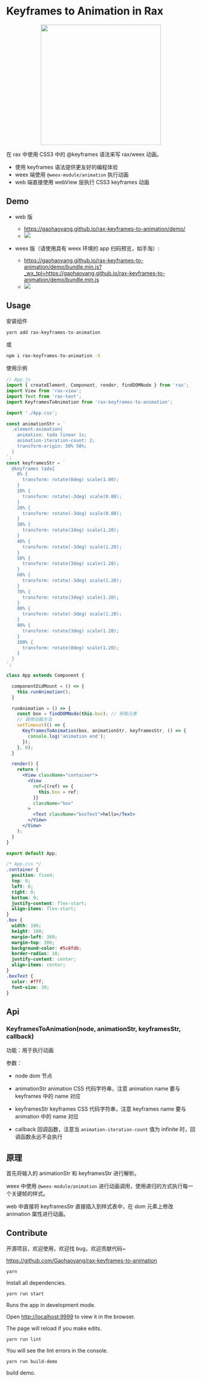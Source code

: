# Keyframes to Animation in Rax

<p align="center">
  <img src="https://gw.alicdn.com/tfs/TB1Kbc3e1uSBuNjy1XcXXcYjFXa-536-536.png" width="320px" />
</p>

在 rax 中使用 CSS3 中的 @keyframes 语法来写 rax/weex 动画。

- 使用 keyframes 语法提供更友好的编程体验
- weex 端使用 `@weex-module/animation` 执行动画
- web 端直接使用 webView 层执行 CSS3 keyframes 动画

## Demo

- web 版
  - https://gaohaoyang.github.io/rax-keyframes-to-animation/demo/
  - ![](https://gw.alicdn.com/tfs/TB1nfHpe1SSBuNjy0FlXXbBpVXa-200-200.png)


- weex 版（请使用具有 weex 环境的 app 扫码预览，如手淘）:
  - https://gaohaoyang.github.io/rax-keyframes-to-animation/demo/bundle.min.js?_wx_tpl=https://gaohaoyang.github.io/rax-keyframes-to-animation/demo/bundle.min.js
  - ![](https://gw.alicdn.com/tfs/TB1jRTse7yWBuNjy0FpXXassXXa-200-200.png)

## Usage

安装组件

``` bash
yarn add rax-keyframes-to-animation
```

或

``` bash
npm i rax-keyframes-to-animation -S
```

使用示例

``` jsx
// App.js
import { createElement, Component, render, findDOMNode } from 'rax';
import View from 'rax-view';
import Text from 'rax-text';
import KeyframesToAnimation from 'rax-keyframes-to-animation';

import './App.css';

const animationStr = `
  .element-animation{
    animation: tada linear 1s;
    animation-iteration-count: 2;
    transform-origin: 50% 50%;
  }
`;
const keyframesStr = `
  @keyframes tada{
    0% {
      transform: rotate(0deg) scale(1.00);
    }
    10% {
      transform: rotate(-3deg) scale(0.80);
    }
    20% {
      transform: rotate(-3deg) scale(0.80);
    }
    30% {
      transform: rotate(3deg) scale(1.20);
    }
    40% {
      transform: rotate(-3deg) scale(1.20);
    }
    50% {
      transform: rotate(3deg) scale(1.20);
    }
    60% {
      transform: rotate(-3deg) scale(1.20);
    }
    70% {
      transform: rotate(3deg) scale(1.20);
    }
    80% {
      transform: rotate(-3deg) scale(1.20);
    }
    90% {
      transform: rotate(3deg) scale(1.20);
    }
    100% {
      transform: rotate(0deg) scale(1.20);
    }
  }
`;

class App extends Component {

  componentDidMount = () => {
    this.runAnimation();
  }

  runAnimation = () => {
    const box = findDOMNode(this.box); // 获取元素
    // 调用动画方法
    setTimeout(() => {
      KeyframesToAnimation(box, animationStr, keyframesStr, () => {
        console.log('animation end');
      });
    }, 0);
  }

  render() {
    return (
      <View className="container">
        <View
          ref={(ref) => {
            this.box = ref;
          }}
          className="box"
        >
          <Text className="boxText">hello</Text>
        </View>
      </View>
    );
  }
}

export default App;
```

``` css
/* App.css */
.container {
  position: fixed;
  top: 0;
  left: 0;
  right: 0;
  bottom: 0;
  justify-content: flex-start;
  align-items: flex-start;
}
.box {
  width: 100;
  height: 100;
  margin-left: 160;
  margin-top: 300;
  background-color: #5c8fdb;
  border-radius: 10;
  justify-content: center;
  align-items: center;
}
.boxText {
  color: #fff;
  font-size: 30;
}
```

## Api

### KeyframesToAnimation(node, animationStr, keyframesStr, callback)

功能：用于执行动画

参数：

- node
  dom 节点


- animationStr
  animation CSS 代码字符串，注意 animation name 要与 keyframes 中的 name 对应


- keyframesStr
  keyframes CSS 代码字符串，注意 keyframes name 要与 animation 中的 name 对应


- callback
  回调函数，注意当 `animation-iteration-count` 值为 infinite 时，回调函数永远不会执行

## 原理

首先将输入的 animationStr 和 keyframesStr 进行解析。

weex 中使用 `@weex-module/animation` 进行动画调用，使用递归的方式执行每一个关键帧的样式。

web 中直接将 keyframesStr 直接插入到样式表中，在 dom 元素上修改 animation 属性进行动画。

## Contribute

开源项目，欢迎使用，欢迎找 bug，欢迎贡献代码~

https://github.com/Gaohaoyang/rax-keyframes-to-animation

`yarn`

Install all dependencies.

`yarn run start`

Runs the app in development mode.

Open [http://localhost:9999](http://localhost:9999) to view it in the browser.

The page will reload if you make edits.

`yarn run lint`

You will see the lint errors in the console.

`yarn run build-demo`

build demo.
